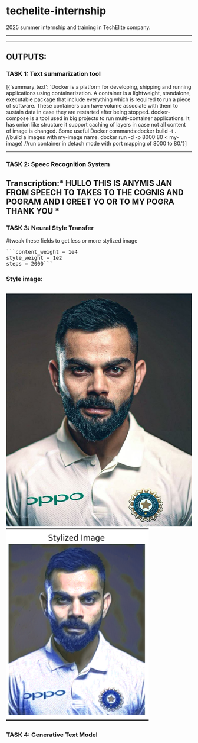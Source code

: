 # techelite-internship
2025 summer internship and training in TechElite company.

--------------------------------------------------------------------------------------------------------------------------------------------
---

## OUTPUTS:  


### TASK 1: Text summarization tool ###

[{'summary_text': 'Docker is a platform for developing, shipping and running applications using containerization. A container is a lightweight, standalone, executable package that include everything which is required to run a piece of software. These containers can have volume associate with them to sustain data in case they are restarted after being stopped. docker-compose is a tool used in big projects to run multi-container applications. It has onion like structure it support caching of layers in case not all content of image is changed. Some useful Docker commands:docker build -t <my-image> . //build a images with my-image name. docker run -d -p 8000:80 < my- image) //run container in detach mode with port mapping of 8000 to 80.'}]


-------------------------------------------------------------------------------------------------------------------------------------------

### TASK 2: Speec Recognition System ###

**Transcription**:* HULLO THIS IS ANYMIS JAN FROM SPEECH TO TAKES TO THE COGNIS AND POGRAM AND I GREET YO OR TO MY POGRA THANK YOU
*
-------------------------------------------------------------------------------------------------------------------------------------------


### TASK 3: Neural Style Transfer ###

#tweak these fields to get less or more stylized image <br>
<pre>```content_weight = 1e4  
style_weight = 1e2
steps = 2000```</pre>

### Style image:
![Original Image](./virat-kohli.jpg)
![Styled Image](./output_image.png)
------------------------------------------------------------------------------------------------------------------------------------------

### TASK 4: Generative Text Model ###

